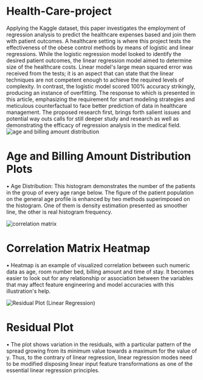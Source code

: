 # Health-Care-project
Applying the Kaggle dataset, this paper investigates the employment of regression analysis to predict the healthcare expenses based and join them with patient outcomes. A healthcare setting is where this project tests the effectiveness of the obese control methods by means of logistic and linear regressions. While the logistic regression model looked to identify the desired patient outcomes, the linear regression model aimed to determine size of the healthcare costs. Linear model's large mean squared error was received from the tests; it is an aspect that can state that the linear techniques are not competent enough to achieve the required levels of complexity. In contrast, the logistic model scored 100% accuracy strikingly, producing an instance of overfitting. The response to which is presented in this article, emphasizing the requirement for smart modeling strategies and meticulous counterfactual to face better prediction of data in healthcare management. The proposed research first, brings forth salient issues and potential way outs calls for still deeper study and research as well as demonstrating the efficacy of regression analysis in the medical field.
![age and billing amount distribution](https://github.com/Badrulamin-my/Health-Care-project/assets/102642059/37c03b3c-91fb-40ba-a977-655f2731852b)
# Age and Billing Amount Distribution Plots
•	Age Distribution: This histogram demonstrates the number of the patients in the group of every age range below. The figure of the patient population on the general age profile is enhanced by two methods superimposed on the histogram. One of them is density estimation presented as smoother line, the other is real histogram frequency.

![correlation matrix](https://github.com/Badrulamin-my/Health-Care-project/assets/102642059/a1ca7e2d-6495-425e-bdbe-65b4a5c76a88)
# Correlation Matrix Heatmap
•	Heatmap is an example of visualized correlation between such numeric data as age, room number bed, billing amount and time of stay. It becomes easier to look out for any relationship or association between the variables that may affect feature engineering and model accuracies with this illustration's help.

![Residual Plot (Linear Regression)](https://github.com/Badrulamin-my/Health-Care-project/assets/102642059/f8804f56-484e-4796-963a-830b9940d9f7)
# Residual Plot
• The plot shows variation in the residuals, with a particular pattern of the spread growing from its minimum value towards a maximum for the value of y. Thus, to the contrary of linear regression, linear regression modes need to be modified disposing linear input feature transformations as one of the essential linear regression principles.

